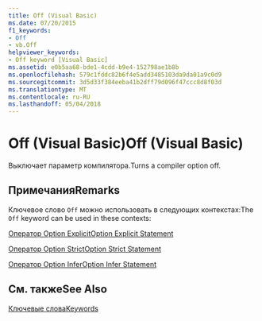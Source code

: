 ```yaml
---
title: Off (Visual Basic)
ms.date: 07/20/2015
f1_keywords:
- Off
- vb.Off
helpviewer_keywords:
- Off keyword [Visual Basic]
ms.assetid: e0b5aa68-bde1-4cdd-b9e4-152798ae1b8b
ms.openlocfilehash: 579c1fddc82b6f4e5add3485103da9da01a9c0d9
ms.sourcegitcommit: 3d5d33f384eeba41b2dff79d096f47ccc8d8f03d
ms.translationtype: MT
ms.contentlocale: ru-RU
ms.lasthandoff: 05/04/2018
---
```

# <a name="off-visual-basic"></a><span data-ttu-id="1dc0e-102">Off (Visual Basic)</span><span class="sxs-lookup"><span data-stu-id="1dc0e-102">Off (Visual Basic)</span></span>
<span data-ttu-id="1dc0e-103">Выключает параметр компилятора.</span><span class="sxs-lookup"><span data-stu-id="1dc0e-103">Turns a compiler option off.</span></span>  
  
## <a name="remarks"></a><span data-ttu-id="1dc0e-104">Примечания</span><span class="sxs-lookup"><span data-stu-id="1dc0e-104">Remarks</span></span>  
 <span data-ttu-id="1dc0e-105">Ключевое слово `Off` можно использовать в следующих контекстах:</span><span class="sxs-lookup"><span data-stu-id="1dc0e-105">The `Off` keyword can be used in these contexts:</span></span>  
  
 [<span data-ttu-id="1dc0e-106">Оператор Option Explicit</span><span class="sxs-lookup"><span data-stu-id="1dc0e-106">Option Explicit Statement</span></span>](../../visual-basic/language-reference/statements/option-explicit-statement.md)  
  
 [<span data-ttu-id="1dc0e-107">Оператор Option Strict</span><span class="sxs-lookup"><span data-stu-id="1dc0e-107">Option Strict Statement</span></span>](../../visual-basic/language-reference/statements/option-strict-statement.md)  
  
 [<span data-ttu-id="1dc0e-108">Оператор Option Infer</span><span class="sxs-lookup"><span data-stu-id="1dc0e-108">Option Infer Statement</span></span>](../../visual-basic/language-reference/statements/option-infer-statement.md)  
  
## <a name="see-also"></a><span data-ttu-id="1dc0e-109">См. также</span><span class="sxs-lookup"><span data-stu-id="1dc0e-109">See Also</span></span>  
 [<span data-ttu-id="1dc0e-110">Ключевые слова</span><span class="sxs-lookup"><span data-stu-id="1dc0e-110">Keywords</span></span>](../../visual-basic/language-reference/keywords/index.md)
